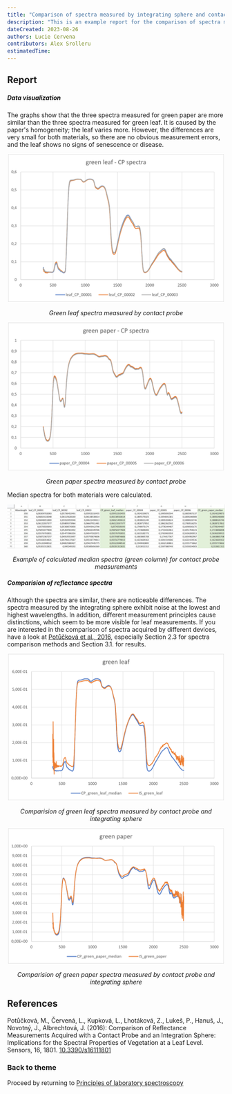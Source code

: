 ```yaml
---
title: "Comparison of spectra measured by integrating sphere and contact probe  - report"
description: "This is an example report for the comparison of spectra measured by integrating sphere and contact probe exercise within the Airborne Imaging Spectroscopy Time Series Analysis module."
dateCreated: 2023-08-26
authors: Lucie Cervena
contributors: Alex Srolleru
estimatedTime:
---
```


## Report

####


##### Data visualization

The graphs show that the three spectra measured for green paper are more similar than the three spectra measured for green leaf. 
It is caused by the paper's homogeneity; the leaf varies more. However, the differences are very small for both materials, 
so there are no obvious measurement errors, and the leaf shows no signs of senescence or disease.

<p align="center">
<img src="media/01_greenleafCP.png" title="Green leaf spectra measured by contact probe" alt="Figure 1" width="500"/>
</p>

<div align="center">

<i>Green leaf spectra measured by contact probe</i>
</div>

<p align="center">
<img src="media/02_greenpaperCP.png" title="Green paper spectra measured by contact probe" alt="Figure 2" width="500"/>
</p>

<div align="center">

<i>Green paper spectra measured by contact probe</i>
</div>

Median spectra for both materials were calculated.

[ ![](media/05_examplespreadsheets.jpg) ](media/05_examplespreadsheets.jpg)

<div align="center">

<i>Example of calculated median spectra (green column) for contact probe measurements</i>
</div>


##### Comparision of reflectance spectra  
Although the spectra are similar, there are noticeable differences. 
The spectra measured by the integrating sphere exhibit noise at the lowest and highest wavelengths. In addition, 
different measurement principles cause distinctions, which seem to be more visible for  leaf measurements. 
If you are interested in the comparison of spectra acquired by different devices, have a look at [Potůčková et al., 2016](#references), 
especially Section 2.3 for spectra comparison methods and Section 3.1. for results.

<p align="center">
<img src="media/03_greenleaf.png" title="Comparision of green leaf spectra measured by contact probe and integrating sphere" alt="Figure 4" width="500"/>
</p>

<div align="center">

<i>Comparision of green leaf spectra measured by contact probe and integrating sphere</i>
</div>

<p align="center">
<img src="media/04_greenpaper.png" title="Comparision of green paper spectra measured by contact probe and integrating sphere" alt="Figure 5" width="500"/>
</p>

<div align="center">

<i>Comparision of green paper spectra measured by contact probe and integrating sphere</i>
</div>

## References
Potůčková, M., Červená, L., Kupková, L., Lhotáková, Z., Lukeš, P., Hanuš, J., Novotný, J., Albrechtová, J. (2016):
Comparison of Reflectance Measurements Acquired with a Contact Probe and an Integration Sphere: Implications for the Spectral Properties of Vegetation at a Leaf Level. Sensors, 16, 1801. [10.3390/s16111801](http://dx.doi.org/10.3390/s16111801)   

### Back to theme 
Proceed by returning to [Principles of laboratory spectroscopy](../03_02_principles_of_laboratory_spectroscopy.md)